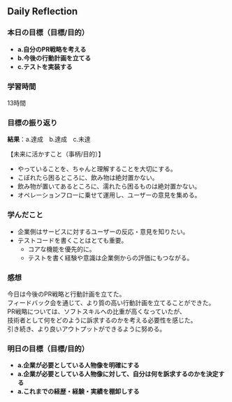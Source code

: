 ## Daily Reflection

### 本日の目標（目標/目的）
- **a.自分のPR戦略を考える**  
- **b.今後の行動計画を立てる**  
- **c.テストを実装する**  

### 学習時間
13時間

### 目標の振り返り
**結果**：a.達成　b.達成　c.未達

【未来に活かすこと（事柄/目的）】
- やっていることを、ちゃんと理解することを大切にする。
- こぼれたら困るところに、飲み物は絶対置かない。
- 飲み物が置いてあるところに、濡れたら困るものは絶対置かない。
- オペレーションフローに乗せて運用し、ユーザーの意見を集める。

### 学んだこと
- 企業側はサービスに対するユーザーの反応・意見を知りたい。
- テストコードを書くことはとても重要。
  - コアな機能を優先的に。
  - テストを書く経験や意識は企業側からの評価にもつながる。

### 感想
今日は今後のPR戦略と行動計画を立てた。  
フィードバック会を通じて、より質の高い行動計画を立てることができた。  
PR戦略については、ソフトスキルへの比重が高くなっていたが、  
技術者として何をどのように訴求するのかを考える必要性を感じた。  
引き続き、より良いアウトプットができるように努める。  

### 明日の目標（目標/目的）
- **a.企業が必要としている人物像を明確にする**  
- **a.企業が必要としている人物像に対して、自分は何を訴求するのかを決定する**  
- **a.これまでの経歴・経験・実績を棚卸しする**  
